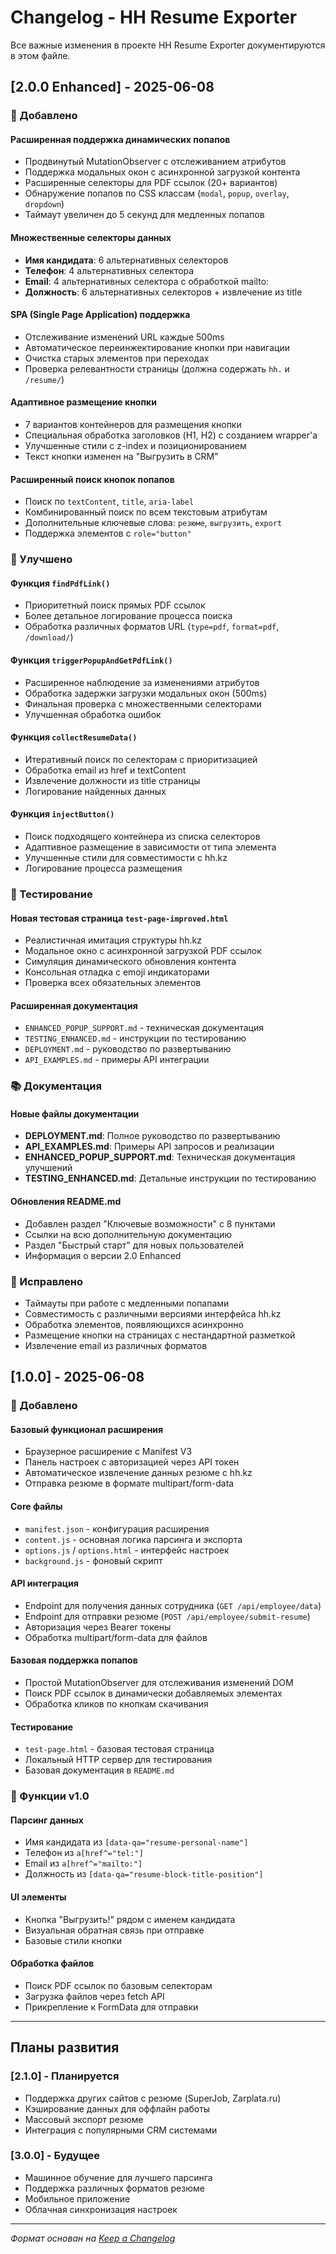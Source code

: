 # Changelog - HH Resume Exporter

Все важные изменения в проекте HH Resume Exporter документируются в этом файле.

## [2.0.0 Enhanced] - 2025-06-08

### 🚀 Добавлено

#### Расширенная поддержка динамических попапов

- Продвинутый MutationObserver с отслеживанием атрибутов
- Поддержка модальных окон с асинхронной загрузкой контента
- Расширенные селекторы для PDF ссылок (20+ вариантов)
- Обнаружение попапов по CSS классам (`modal`, `popup`, `overlay`, `dropdown`)
- Таймаут увеличен до 5 секунд для медленных попапов

#### Множественные селекторы данных

- **Имя кандидата**: 6 альтернативных селекторов
- **Телефон**: 4 альтернативных селектора
- **Email**: 4 альтернативных селектора с обработкой mailto:
- **Должность**: 6 альтернативных селекторов + извлечение из title

#### SPA (Single Page Application) поддержка

- Отслеживание изменений URL каждые 500ms
- Автоматическое переинжектирование кнопки при навигации
- Очистка старых элементов при переходах
- Проверка релевантности страницы (должна содержать `hh.` и `/resume/`)

#### Адаптивное размещение кнопки

- 7 вариантов контейнеров для размещения кнопки
- Специальная обработка заголовков (H1, H2) с созданием wrapper'а
- Улучшенные стили с z-index и позиционированием
- Текст кнопки изменен на "Выгрузить в CRM"

#### Расширенный поиск кнопок попапов

- Поиск по `textContent`, `title`, `aria-label`
- Комбинированный поиск по всем текстовым атрибутам
- Дополнительные ключевые слова: `резюме`, `выгрузить`, `export`
- Поддержка элементов с `role="button"`

### 🔧 Улучшено

#### Функция `findPdfLink()`

- Приоритетный поиск прямых PDF ссылок
- Более детальное логирование процесса поиска
- Обработка различных форматов URL (`type=pdf`, `format=pdf`, `/download/`)

#### Функция `triggerPopupAndGetPdfLink()`

- Расширенное наблюдение за изменениями атрибутов
- Обработка задержки загрузки модальных окон (500ms)
- Финальная проверка с множественными селекторами
- Улучшенная обработка ошибок

#### Функция `collectResumeData()`

- Итеративный поиск по селекторам с приоритизацией
- Обработка email из href и textContent
- Извлечение должности из title страницы
- Логирование найденных данных

#### Функция `injectButton()`

- Поиск подходящего контейнера из списка селекторов
- Адаптивное размещение в зависимости от типа элемента
- Улучшенные стили для совместимости с hh.kz
- Логирование процесса размещения

### 🧪 Тестирование

#### Новая тестовая страница `test-page-improved.html`

- Реалистичная имитация структуры hh.kz
- Модальное окно с асинхронной загрузкой PDF ссылок
- Симуляция динамического обновления контента
- Консольная отладка с emoji индикаторами
- Проверка всех обязательных элементов

#### Расширенная документация

- `ENHANCED_POPUP_SUPPORT.md` - техническая документация
- `TESTING_ENHANCED.md` - инструкции по тестированию
- `DEPLOYMENT.md` - руководство по развертыванию
- `API_EXAMPLES.md` - примеры API интеграции

### 📚 Документация

#### Новые файлы документации

- **DEPLOYMENT.md**: Полное руководство по развертыванию
- **API_EXAMPLES.md**: Примеры API запросов и реализации
- **ENHANCED_POPUP_SUPPORT.md**: Техническая документация улучшений
- **TESTING_ENHANCED.md**: Детальные инструкции по тестированию

#### Обновления README.md

- Добавлен раздел "Ключевые возможности" с 8 пунктами
- Ссылки на всю дополнительную документацию
- Раздел "Быстрый старт" для новых пользователей
- Информация о версии 2.0 Enhanced

### 🐛 Исправлено

- Таймауты при работе с медленными попапами
- Совместимость с различными версиями интерфейса hh.kz
- Обработка элементов, появляющихся асинхронно
- Размещение кнопки на страницах с нестандартной разметкой
- Извлечение email из различных форматов

## [1.0.0] - 2025-06-08

### 🚀 Добавлено

#### Базовый функционал расширения

- Браузерное расширение с Manifest V3
- Панель настроек с авторизацией через API токен
- Автоматическое извлечение данных резюме с hh.kz
- Отправка резюме в формате multipart/form-data

#### Core файлы

- `manifest.json` - конфигурация расширения
- `content.js` - основная логика парсинга и экспорта
- `options.js` / `options.html` - интерфейс настроек
- `background.js` - фоновый скрипт

#### API интеграция

- Endpoint для получения данных сотрудника (`GET /api/employee/data`)
- Endpoint для отправки резюме (`POST /api/employee/submit-resume`)
- Авторизация через Bearer токены
- Обработка multipart/form-data для файлов

#### Базовая поддержка попапов

- Простой MutationObserver для отслеживания изменений DOM
- Поиск PDF ссылок в динамически добавляемых элементах
- Обработка кликов по кнопкам скачивания

#### Тестирование

- `test-page.html` - базовая тестовая страница
- Локальный HTTP сервер для тестирования
- Базовая документация в `README.md`

### 🔧 Функции v1.0

#### Парсинг данных

- Имя кандидата из `[data-qa="resume-personal-name"]`
- Телефон из `a[href^="tel:"]`
- Email из `a[href^="mailto:"]`
- Должность из `[data-qa="resume-block-title-position"]`

#### UI элементы

- Кнопка "Выгрузить!" рядом с именем кандидата
- Визуальная обратная связь при отправке
- Базовые стили кнопки

#### Обработка файлов

- Поиск PDF ссылок по базовым селекторам
- Загрузка файлов через fetch API
- Прикрепление к FormData для отправки

---

## Планы развития

### [2.1.0] - Планируется

- Поддержка других сайтов с резюме (SuperJob, Zarplata.ru)
- Кэширование данных для оффлайн работы
- Массовый экспорт резюме
- Интеграция с популярными CRM системами

### [3.0.0] - Будущее

- Машинное обучение для лучшего парсинга
- Поддержка различных форматов резюме
- Мобильное приложение
- Облачная синхронизация настроек

---

_Формат основан на [Keep a Changelog](https://keepachangelog.com/)_
